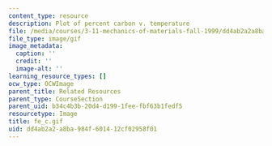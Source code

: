 ```yaml
---
content_type: resource
description: Plot of percent carbon v. temperature
file: /media/courses/3-11-mechanics-of-materials-fall-1999/dd4ab2a2a8ba984f601412cf02958f01_fe_c.gif
file_type: image/gif
image_metadata:
  caption: ''
  credit: ''
  image-alt: ''
learning_resource_types: []
ocw_type: OCWImage
parent_title: Related Resources
parent_type: CourseSection
parent_uid: b34c4b3b-20d4-d199-1fee-fbf63b1fedf5
resourcetype: Image
title: fe_c.gif
uid: dd4ab2a2-a8ba-984f-6014-12cf02958f01
---
```

